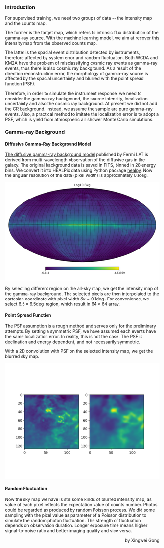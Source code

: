 ### Introduction

For supervised training, we need two groups of data -- the intensity map and the counts map. 

The former is the target map, which refers to intrinsic flux distribution of the gamma-ray source. With the machine learning model, we aim at recover this intensity map from the observed counts map.

The latter is the spacial event distribution detected by instruments, therefore affected by system error and random fluctuation. Both WCDA and KM2A have the problem of misclassifying cosmic ray events as gamma-ray events, thus there is also cosmic ray background. As a result of the direction reconstruction error, the morphology of gamma-ray source is affected by the spacial uncertainty and blurred with the point spread function (PSF). 

Therefore, in order to simulate the instrument response, we need to consider the gamma-ray background, the source intensity, localization uncertainty and also the cosmic ray background. At present we did not add the CR background. Instead, we assume the sample are pure gamma-ray events. Also, a practical method to imitate the localization error is to adopt a PSF, which is yield from atmospheric air shower Monte Carlo simulations. 



### Gamma-ray Background

#### Diffusive Gamma-Ray Background Model
[The diffusive gamma-ray background model](https://fermi.gsfc.nasa.gov/ssc/data/access/lat/BackgroundModels.html) published by Fermi LAT is derived from multi-wavelength observation of the diffusive gas in the galaxy. The original background data is saved in FITS, binned in 28 energy bins. We convert it into HEALPix data using Python package [healpy](https://healpy.readthedocs.io/). Now the angular resolution of the data (pixel width) is approximately $0.1\deg$. 


![Fermi LAT diffuse gamma-ray background model](/assets/images/galabkg.png "Fermi LAT galactic background model")

By selecting different region on the all-sky map, we get the intensity map of the gamma-ray background. The selected pixels are then interpolated to the cartesian coordinate with pixel width $\delta x = 0.1\deg$. For convenience, we select $6.5\times 6.5\deg$ region, which result in $64\times 64$ array. 



#### Point Spread Function

The PSF assumption is a rough method and serves only for the preliminary attempts. By setting a symmetric PSF, we have assumed each events have the same localization error. In reality, this is not the case. The PSF is declination and energy dependent, and not necessarily symmetric.

With a 2D convolution with PSF on the selected intensity map, we get the blurred sky map.

![convolution](/assets/images/compare_blur_orig.png "blurred and origin sky map")

#### Random Fluctuation

Now the sky map we have is still some kinds of blurred intensity map, as value of each pixel reflects the expectation value of counts number. Photos could be regarded as produced by random Poisson process. We did some sampling with the pixel value as parameter of a Poisson distribution to simulate the random photon fluctuation. The strength of fluctuation depends on observation duration. Longer exposure time means higher signal-to-noise ratio and better imaging quality and vice versa. 






<p align='right'>by Xingwei Gong</p>